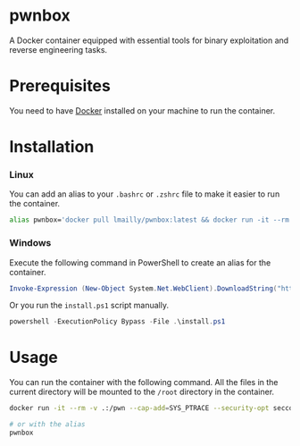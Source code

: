 # pwnbox

A Docker container equipped with essential tools for binary exploitation and reverse engineering tasks.

# Prerequisites
You need to have [Docker](https://docs.docker.com/get-docker/) installed on your machine to run the container.

# Installation

### Linux

You can add an alias to your `.bashrc` or `.zshrc` file to make it easier to run the container.
```bash
alias pwnbox='docker pull lmailly/pwnbox:latest && docker run -it --rm -v .:/pwn --cap-add=SYS_PTRACE --security-opt seccomp=unconfined lmailly/pwnbox:latest'
```

### Windows

Execute the following command in PowerShell to create an alias for the container.
```powershell
Invoke-Expression (New-Object System.Net.WebClient).DownloadString("https://raw.githubusercontent.com/LucasMailly/pwnbox/main/install.ps1?$(Get-Random)")
```
Or you run the `install.ps1` script manually.
```powershell
powershell -ExecutionPolicy Bypass -File .\install.ps1
```

# Usage

You can run the container with the following command. All the files in the current directory will be mounted to the `/root` directory in the container.

```bash
docker run -it --rm -v .:/pwn --cap-add=SYS_PTRACE --security-opt seccomp=unconfined lmailly/pwnbox:latest

# or with the alias
pwnbox
```